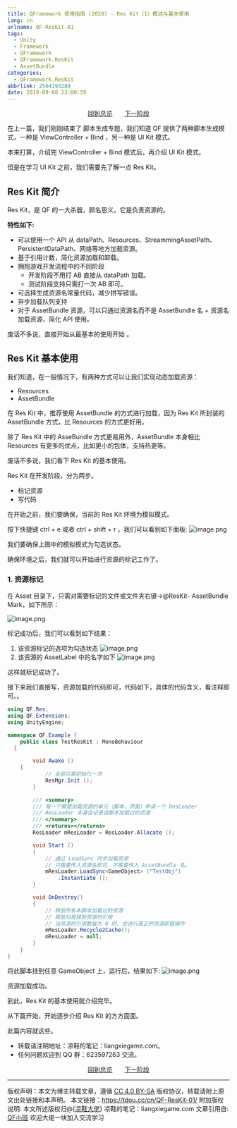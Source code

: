 ```yaml
---
title: QFramework 使用指南 (2020) - Res Kit（1）概述与基本使用
lang: cn
urlname: QF-ResKit-01
tags:
  - Unity
  - Framework
  - QFramework
  - QFramework.ResKit
  - AssetBundle
categories:
  - QFramework.ResKit
abbrlink: 2564193289
date: 2019-09-08 23:00:59
---
```



<center>
<a href="https://tdou.cc/cn/QFramework-guide/">回到总览</a> &nbsp;&nbsp;&nbsp;&nbsp;&nbsp;
<a href="https://tdou.cc/cn/QF-ResKit-02/">下一阶段</a>
</center>


在上一篇，我们刚刚结束了 脚本生成专题，我们知道 QF 提供了两种脚本生成模式，一种是 ViewController + Bind ，另一种是 UI Kit 模式。

本来打算，介绍完 ViewController + Bind 模式后，再介绍 UI Kit 模式。

但是在学习 UI Kit 之前，我们需要先了解一点 Res Kit。

## Res Kit 简介
Res Kit，是 QF 的一大杀器，顾名思义，它是负责资源的。

**特性如下:**
* 可以使用一个 API 从  dataPath、Resources、StreammingAssetPath、PersistentDataPath、网络等地方加载资源。
* 基于引用计数，简化资源加载和卸载。
* 拥抱游戏开发流程中的不同阶段
  * 开发阶段不用打 AB 直接从 dataPath 加载。
  * 测试阶段支持只需打一次 AB 即可。
* 可选择生成资源名常量代码，减少拼写错误。
* 异步加载队列支持
* 对于 AssetBundle 资源，可以只通过资源名而不是 AssetBundle 名 + 资源名 加载资源，简化 API 使用。

废话不多说，直接开始从最基本的使用开始 。

## Res Kit 基本使用
我们知道，在一般情况下，有两种方式可以让我们实现动态加载资源：
* Resources
* AssetBundle

在 Res Kit 中，推荐使用 AssetBundle 的方式进行加载，因为 Res Kit 所封装的 AssetBundle 方式，比 Resources 的方式更好用。

除了 Res Kit 中的 AsseBundle 方式更易用外，AssetBundle 本身相比 Resources 有更多的优点，比如更小的包体，支持热更等。

废话不多说，我们看下 Res Kit 的基本使用。

Res Kit 在开发阶段，分为两步。
* 标记资源
* 写代码

在开始之前，我们要确保，当前的 Res Kit 环境为模拟模式。

按下快捷键 ctrl + e 或者 ctrl + shift + r ，我们可以看到如下面板:
![image.png](http://file.liangxiegame.com/c4069b5b-3752-4c4c-91e7-8e1f2272dbfc.png) 

我们要确保上图中的模拟模式为勾选状态。

确保环境之后，我们就可以开始进行资源的标记工作了。

### 1. 资源标记
在 Asset 目录下，只需对需要标记的文件或文件夹右键->@ResKit- AssetBundle Mark，如下所示：

![image.png](http://file.liangxiegame.com/164d9bc4-ab17-486f-bcb3-cac86f5ea3d7.png) 

标记成功后，我们可以看到如下结果：

1. 该资源标记的选项为勾选状态
![image.png](http://file.liangxiegame.com/09d198ad-6e77-4311-abb5-d684783052ff.png) 
2. 该资源的 AssetLabel 中的名字如下
 ![image.png](http://file.liangxiegame.com/ed48b734-46ca-464a-9f4b-e64d357e985d.png) 

这样就标记成功了。

接下来我们直接写，资源加载的代码即可，代码如下，具体的代码含义，看注释即可。。

``` csharp
using QF.Res;
using QF.Extensions;
using UnityEngine;

namespace QF.Example {
	public class TestResKit : MonoBehaviour 
  {

		void Awake () 
    {
			// 全局只需初始化一次
			ResMgr.Init ();
		}

		/// <summary>
		/// 每一个需要加载资源的单元（脚本、界面）申请一个 ResLoader
		/// ResLoader 本身会记录该脚本加载过的资源
		/// </summary>
		/// <returns></returns>
		ResLoader mResLoader = ResLoader.Allocate ();

		void Start () 
		{
			// 通过 LoadSync 同步加载资源
			// 只需要传入资源名即可，不需要传入 AssetBundle 名。
			mResLoader.LoadSync<GameObject> ("TestObj")
				.Instantiate ();
		}

		void OnDestroy()
		{
			// 释放所有本脚本加载过的资源
			// 释放只是释放资源的引用
			// 当资源的引用数量为 0 时，会进行真正的资源卸载操作
			mResLoader.Recycle2Cache();
			mResLoader = null;
		}
	}
}
```

将此脚本挂到任意 GameObject 上，运行后，结果如下:
![image.png](http://file.liangxiegame.com/cd813baf-0655-4a5a-8078-84b670cd102b.png) 

资源加载成功。

到此，Res Kit 的基本使用就介绍完毕。

从下篇开始，开始逐步介绍 Res Kit 的方方面面。

此篇内容就这些。

* 转载请注明地址：凉鞋的笔记：liangxiegame.com。
* 任何问题欢迎到 QQ 群：623597263 交流。


<center>
<a href="https://tdou.cc/cn/QFramework-guide/">回到总览</a> &nbsp;&nbsp;&nbsp;&nbsp;&nbsp;
<a href="https://tdou.cc/cn/QF-ResKit-02/">下一阶段</a>
</center>


--- 

版权声明：本文为博主转载文章，遵循 [CC 4.0 BY-SA](http://creativecommons.org/licenses/by-sa/4.0/) 版权协议，转载请附上原文出处链接和本声明。
本文链接：https://tdou.cc/cn/QF-ResKit-01/
附加版权说明: 本文所述版权归@{[凉鞋大佬](https://github.com/liangxiegame)} 凉鞋的笔记：liangxiegame.com
文章引用自: [QF小班](http://master.liangxiegame.com/master/intro) 欢迎大佬一块加入交流学习